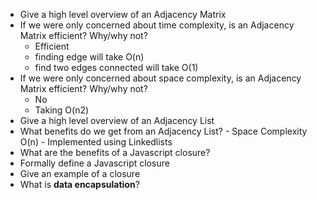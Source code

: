 
-  Give a high level overview of an Adjacency Matrix
-  If we were only concerned about time complexity, is an Adjacency Matrix efficient? Why/why not? 
    - Efficient
    - finding edge will take O(n)
    - find two edges  connected will take O(1)
-  If we were only concerned about space complexity, is an Adjacency Matrix efficient? Why/why not?
    - No
    - Taking O(n2)
-  Give a high level overview of an Adjacency List
-  What benefits do we get from an Adjacency List?
        - Space Complexity O(n)
        - Implemented using Linkedlists
- What are the benefits of a Javascript closure?
- Formally define a Javascript closure
-  Give an example of a closure
-  What is **data encapsulation**?
